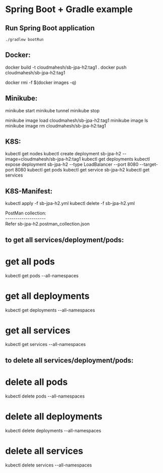 # Spring Boot + Gradle example

## Run Spring Boot application
```
./gradlew bootRun
```

Docker:
-------
docker build -t cloudmahesh/sb-jpa-h2:tag1 .
docker push cloudmahesh/sb-jpa-h2:tag1

docker rmi -f $(docker images -q)

Minikube:
---------
minikube start
minikube tunnel
minikube stop

minikube image load cloudmahesh/sb-jpa-h2:tag1
minikube image ls
minikube image rm cloudmahesh/sb-jpa-h2:tag1

K8S:
----
kubectl get nodes
kubectl create deployment sb-jpa-h2 --image=cloudmahesh/sb-jpa-h2:tag1
kubectl get deployments
kubectl expose deployment sb-jpa-h2 --type LoadBalancer --port 8080 --target-port 8080
kubectl get pods
kubectl get service sb-jpa-h2
kubectl get services

K8S-Manifest:
-------------
kubectl apply -f sb-jpa-h2.yml
kubectl delete -f sb-jpa-h2.yml

PostMan collection: <br>
-------------------- <br>
Refer sb-jpa-h2.postman_collection.json

to get all services/deployment/pods:
---------------------------------------
# get all pods
kubectl get pods --all-namespaces

# get all deployments
kubectl get deployments --all-namespaces

# get all services
kubectl get services --all-namespaces

to delete all services/deployment/pods:
---------------------------------------
# delete all pods
kubectl delete pods --all-namespaces

# delete all deployments
kubectl delete deployments --all-namespaces

# delete all services
kubectl delete services --all-namespaces